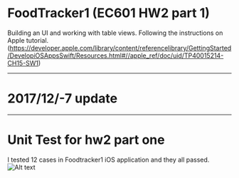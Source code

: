# FoodTracker1 (EC601 HW2 part 1)
Building an UI and working with table views. Following the instructions on Apple tutorial.(https://developer.apple.com/library/content/referencelibrary/GettingStarted/DevelopiOSAppsSwift/Resources.html#//apple_ref/doc/uid/TP40015214-CH15-SW1)
****************
# 2017/12/-7 update
****************
# Unit Test for hw2 part one
I tested 12 cases in Foodtracker1 iOS application and they all passed.
![Alt text](https://user-images.githubusercontent.com/31711525/33748233-578cdea6-db95-11e7-9591-49f7186a6f1f.png)
